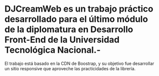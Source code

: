 # DJCreamWeb es un trabajo práctico desarrollado para el último módulo de la diplomatura en Desarrollo Front-End de la Universidad Tecnológica Nacional.-
El trabajo está basado en la CDN de Boostrap, y su objetivo fue desarrollar un sitio responsive que aproveche las practicidades de la librería.
